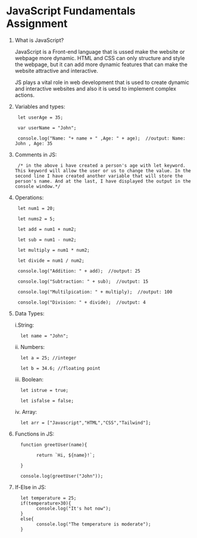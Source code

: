 # JavaScript Fundamentals Assignment

1. What is JavaScript?
   
     JavaScript is a Front-end language that is ussed make the website or webpage more dynamic. HTML and CSS can only structure and style the webpage, but it can add more dynamic features that can make the website attractive and interactive.
   
     JS plays a vital role in web development that is used to create dynamic and interactive websites and also it is uesd to implement complex actions.


2. Variables and types:


        let userAge = 35;
   
        var userName = "John";
   
        console.log("Name: "+ name + " ,Age: " + age);  //output: Name: John , Age: 35


3. Comments in JS:

        /* in the above i have created a person's age with let keyword. This keyword will allow the user or us to change the value. In the second line I have created another variable that will store the person's name. And at the last, I have displayed the output in the console window.*/

4. Operations:


        let num1 = 20;
   
        let nums2 = 5;
   
        let add = num1 + num2;
   
        let sub = num1 - num2;
   
        let multiply = num1 * num2;
   
        let divide = num1 / num2;

        console.log("Addition: " + add);  //output: 25
   
        console.log("Subtraction: " + sub);  //output: 15
   
        console.log("Multilpication: " + multiply);  //output: 100
   
        console.log("Division: " + divide);  //output: 4

5. Data Types:


      i.String:

         let name = "John";

      ii. Numbers:
   
         let a = 25; //integer

         let b = 34.6; //floating point

      iii. Boolean:

         let istrue = true;

         let isfalse = false;

      iv. Array:

         let arr = ["Javascript","HTML","CSS","Tailwind"];

6. Functions in JS:


         function greetUser(name){

               return `Hi, ${name}!`;

         }

         console.log(greetUser("John"));

7. If-Else in JS:
   

         let temperature = 25;
         if(temperature>30){
               console.log("It's hot now");
         }
         else{
               console.log("The temperature is moderate");
         }
         

     
      
      

